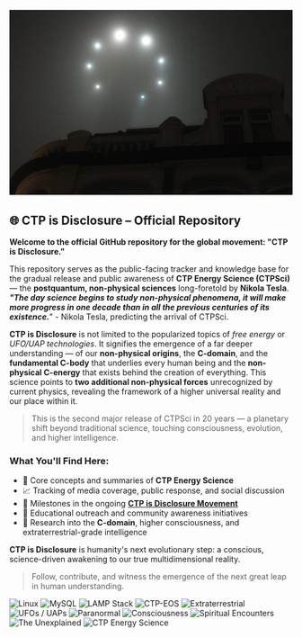 [![ctp-energy site-link](https://github.com/ctp-eos/ctp-is-disclosure/blob/baa2b837799431159d336cbf5c1e9365c6cf0e94/ctp-craft-in-formation.png?raw=true)](https://www.ctp-energy.com)

## 🌐 CTP is Disclosure – Official Repository

**Welcome to the official GitHub repository for the global movement: "CTP is Disclosure."**

This repository serves as the public-facing tracker and knowledge base for the gradual release and public awareness of **CTP Energy Science (CTPSci)** — the **postquantum, non-physical sciences** long-foretold by **Nikola Tesla**. ***"The day science begins to study non-physical phenomena, it will make more progress in one decade than in all the previous centuries of its existence.***" - Nikola Tesla, predicting the arrival of CTPSci. 

**CTP is Disclosure** is not limited to the popularized topics of *free energy* or *UFO/UAP technologies*. It signifies the emergence of a far deeper understanding — of our **non-physical origins**, the **C-domain**, and the **fundamental C-body** that underlies every human being and the **non-physical C-energy** that exists behind the creation of everything. This science points to **two additional non-physical forces** unrecognized by current physics, revealing the framework of a higher universal reality and our place within it.

> This is the second major release of CTPSci in 20 years — a planetary shift beyond traditional science, touching consciousness, evolution, and higher intelligence.

### What You'll Find Here:
- 🧠 Core concepts and summaries of **CTP Energy Science**  
- 📈 Tracking of media coverage, public response, and social discussion  
- 📜 Milestones in the ongoing [**CTP is Disclosure Movement**](https://github.com/ctp-eos/ctp-idm)
- 🔭 Educational outreach and community awareness initiatives  
- 🚀 Research into the **C-domain**, higher consciousness, and extraterrestrial-grade intelligence

**CTP is Disclosure** is humanity's next evolutionary step: a conscious, science-driven awakening to our true multidimensional reality.

> Follow, contribute, and witness the emergence of the next great leap in human understanding.

![Linux](https://img.shields.io/badge/Platform-Linux-blue?logo=linux&logoColor=white)
![MySQL](https://img.shields.io/badge/Database-MySQL-blue?logo=mysql&logoColor=white)
![LAMP Stack](https://img.shields.io/badge/Stack-LAMP-orange?logo=apache&logoColor=white)
![CTP-EOS](https://img.shields.io/badge/OS-CTP--EOS-purple?logo=arch-linux&logoColor=white)
![Extraterrestrial](https://img.shields.io/badge/Focus-Extraterrestrial-9cf)
![UFOs / UAPs](https://img.shields.io/badge/Phenomena-UFOs/UAPs-lightgrey)
![Paranormal](https://img.shields.io/badge/Category-Paranormal-black)
![Consciousness](https://img.shields.io/badge/Field-Consciousness-yellowgreen)
![Spiritual Encounters](https://img.shields.io/badge/Theme-Spiritual_Encounters-pink)
![The Unexplained](https://img.shields.io/badge/Topic-The_Unexplained-red)
![CTP Energy Science](https://img.shields.io/badge/Science-CTP_Energy_Science-brightgreen)
